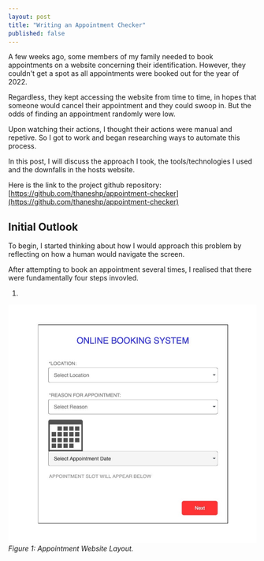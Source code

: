 ```yaml
---
layout: post
title: "Writing an Appointment Checker"
published: false
---
```


A few weeks ago, some members of my family needed to book appointments on a website concerning their identification. However, they couldn't get a spot as all appointments were booked out for the year of 2022.

Regardless, they kept accessing the website from time to time, in hopes that someone would cancel their appointment and they could swoop in. But the odds of finding an appointment randomly were low.

Upon watching their actions, I thought their actions were manual and repetive. So I got to work and began researching ways to automate this process.

In this post, I will discuss the approach I took, the tools/technologies I used and the downfalls in the hosts website.

Here is the link to the project github repository: [https://github.com/thaneshp/appointment-checker](https://github.com/thaneshp/appointment-checker)

## Initial Outlook

To begin, I started thinking about how I would approach this problem by reflecting on how a human would navigate the screen. 

After attempting to book an appointment several times, I realised that there were fundamentally four steps invovled.

1. 

<p align="left" style="margin-bottom: 3%; margin-top: 3%;">
<img src="../images/appointment-checker/website-layout-blank.jpg" />
<br/> <i>Figure 1: Appointment Website Layout.</i>
</p >
